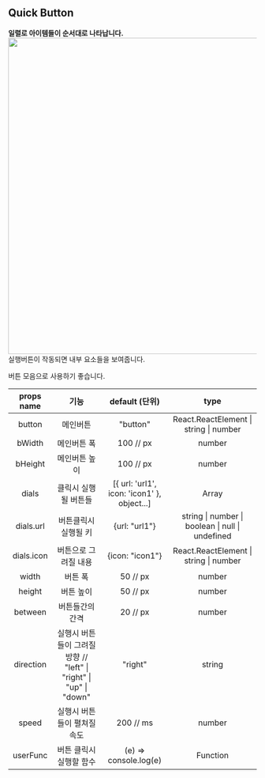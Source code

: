  ## Quick Button

**일렬로 아이템들이 순서대로 나타납니다.**
<br>
<img width="640" src="https://user-images.githubusercontent.com/50945715/90135329-7a59af00-ddad-11ea-95fe-832119ee5936.gif">
<br>
실행버튼이 작동되면 내부 요소들을 보여줍니다.

버튼 모음으로 사용하기 좋습니다.

| props name |                             기능                             |               default (단위)                |                       type                       |
| :--------: | :----------------------------------------------------------: | :-----------------------------------------: | :----------------------------------------------: |
|   button   |                           메인버튼                           |                  "button"                   |      React.ReactElement \| string \| number      |
|   bWidth   |                         메인버튼 폭                          |                  100 // px                  |                      number                      |
|  bHeight   |                        메인버튼 높이                         |                  100 // px                  |                      number                      |
|   dials    |                     클릭시 실행될 버튼들                     | [{ url: 'url1', icon: 'icon1' }, object...] |                      Array                       |
| dials.url  |                     버튼클릭시 실행될 키                     |                {url: "url1"}                | string \| number \| boolean \| null \| undefined |
| dials.icon |                     버튼으로 그려질 내용                     |               {icon: "icon1"}               |      React.ReactElement \| string \| number      |
|   width    |                           버튼 폭                            |                  50 // px                   |                      number                      |
|   height   |                          버튼 높이                           |                  50 // px                   |                      number                      |
|  between   |                       버튼들간의 간격                        |                  20 // px                   |                      number                      |
| direction  | 실행시 버튼들이 그려질 방향 // "left" \| "right" \| "up" \| "down" |                   "right"                   |                      string                      |
|   speed    |                 실행시 버튼들이 펼쳐질 속도                  |                  200 // ms                  |                      number                      |
|  userFunc  |                   버튼 클릭시 실행할 함수                    |            (e) => console.log(e)            |                     Function                     |

